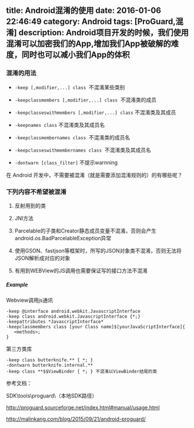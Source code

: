 title: Android混淆的使用
date: 2016-01-06 22:46:49
category: Android
tags:  [ProGuard,混淆]
description: Android项目开发的时候，我们使用混淆可以加密我们的App,增加我们App被破解的难度，同时也可以减小我们App的体积
---
### 混淆的用法 


- `-keep [,modifier,...] class`  不混淆某些类别

- `-keepclassmembers [,modifier,...] class`  不混淆类的成员

- `-keepclasseswithmembers [,modifier,...] class`  不混淆类及其成员

- `-keepnames class`   不混淆类及其成员名

- `-keepclassmembernames class`  不混淆类的成员名

- `-keepclasseswithmembernames class`  不混淆类及其成员名

- `-dontwarn [class_filter]`		不提示warnning

在 Android 开发中，不需要被混淆（就是需要添加混淆规则的）的有哪些呢？

### 下列内容不希望被混淆

1. 反射用到的类

2. JNI方法

3. Parcelable的子类和Creator静态成员变量不混淆，否则会产生android.os.BadParcelableException异常

4. 使用GSON、fastjson等框架时，所写的JSON对象类不混淆，否则无法将JSON解析成对应的对象

5. 有用到WEBView的JS调用也需要保证写的接口方法不混淆

##### Example

Webview调用js通讯

    -keep @interface android.webkit.JavascriptInterface
    -keep class android.webkit.JavascriptInterface {*;}
    -keepattributes *JavascriptInterface*
    -keepclassmembers class [your Class name]$[yourJavaScriptInterface]{
       <methods>;
    }

第三方类库

    -keep class butterknife.** { *; } 
    -dontwarn butterknife.internal.**
    -keep class **$$ViewBinder { *; } 不混淆以ViewBinder结尾的类

参考文档：

SDK\tools\proguard\（本地SDK路径）

http://proguard.sourceforge.net/index.html#manual/usage.html

http://malinkang.com/blog/2015/09/21/android-proguard/